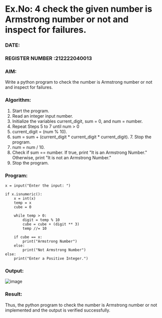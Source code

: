 # Ex.No: 4 check the given number is Armstrong number or not and inspect for failures.

### DATE:                                                                            
### REGISTER NUMBER :212222040013


### AIM: 
Write a python program to check the number is Armstrong number or not and inspect for failures.


### Algorithm:
1.  Start the program.
2.	Read an integer input number.
3.	Initialize the variables current_digit, sum = 0, and num = number.
4.	Repeat Steps 5 to 7 until num > 0
5.	current_digit = (num % 10).
6.	sum = sum + (current_digit * current_digit * current_digit). 7. Stop the program.
7.	num = num / 10.
8.	Check if sum == number. If true, print "It is an Armstrong Number." Otherwise, print "It is not an Armstrong Number."
9.	Stop the program.

### Program:
```
x = input("Enter the input: ")

if x.isnumeric(): 
    x = int(x)
    temp = x
    cube = 0

    while temp > 0: 
        digit = temp % 10
        cube = cube + (digit ** 3)
        temp //= 10

    if cube == x: 
        print("Armstrong Number")
    else: 
        print("Not Armstrong Number")
else: 
    print("Enter a Positive Integer.")

```

### Output:
![image](https://github.com/user-attachments/assets/cb92e332-eb77-485a-9bdc-45edb01ef468)






### Result:
Thus, the python program to check the number is Armstrong number or not implemented and the output is verified successfully.


